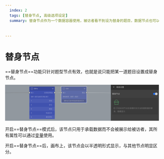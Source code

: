 ```yaml
---
  index: 2
  tags: [替身节点, 高级选项设定]
  summary: 替身节点作为一个数据容器使用，被访者看不到设为替身的题目，数据节点也可以实现替身节点的功能，并且功能更为强大。


---
```







# 替身节点

==替身节点==功能只针对题型节点有效，也就是说只能把某一道题目设置成替身节点。

<img src='./assets/02substitute/advance.png'>

开启==替身节点==模式后，该节点只用于承载数据而不会被展示给被访者，其所有属性可以通过[变量](../16variable/01concept.md)使用。

开启==替身节点==后，画布上，该节点会以半透明形式显示，与其他节点明显区分。
